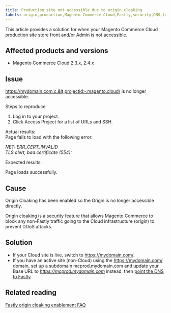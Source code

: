 ```yaml
---
title: Production site not accessible due to origin cloaking
labels: origin,production,Magento Commerce Cloud,Fastly,security,DNS,troubleshooting,2.3.5-p1,2.3.1,2.3.4-p2,2.3.0,2.3.3,2.4.0,2.3.2,2.3.6,2.3.5-p2,2.3.3-p1,2.4.1,2.4.0-p1,2.4.2,2.3.2-p2,2.4.1-p1,origin cloaking,2.3.6-p1
---
```


This article provides a solution for when your Magento Commerce Cloud production site store front and/or Admin is not accessible.

## Affected products and versions

* Magento Commerce Cloud 2.3.x, 2.4.x

## Issue

https://mydomain.com.c.&lt;projectid>.magento.cloud/ is no longer accessible.

Steps to reproduce

1. Log in to your project.
1. Click Access Project for a list of URLs and SSH.

Actual results:  
Page fails to load with the following error:

_NET::ERR\_CERT\_INVALID_  
_TLS alert, bad certificate (554):_

Expected results:

Page loads successfully.

## Cause

Origin Cloaking has been enabled so the Origin is no longer accessible directly.

Origin cloaking is a security feature that allows Magento Commerce to block any non-Fastly traffic going to the Cloud infrastructure (origin) to prevent DDoS attacks.

## Solution

* If your Cloud site is live, switch to https://mydomain.com/.
* If you have an active site (non-Cloud) using the https://mydomain.com/ domain, set up a subdomain mcprod.mydomain.com  and update your Base URL to _https://mcprod.mydomain.com_ instead, then [point the DNS to Fastly](https://devdocs.magento.com/cloud/cdn/configure-fastly.html#update-dns-configuration-with-development-settings). 

## Related reading

[Fastly origin cloaking enablement FAQ](https://support.magento.com/hc/en-us/articles/360055181631)